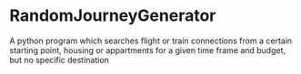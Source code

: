 # RandomJourneyGenerator
A python program which searches flight or train connections from a certain starting point, housing or appartments for a given time frame and budget, but no specific destination
